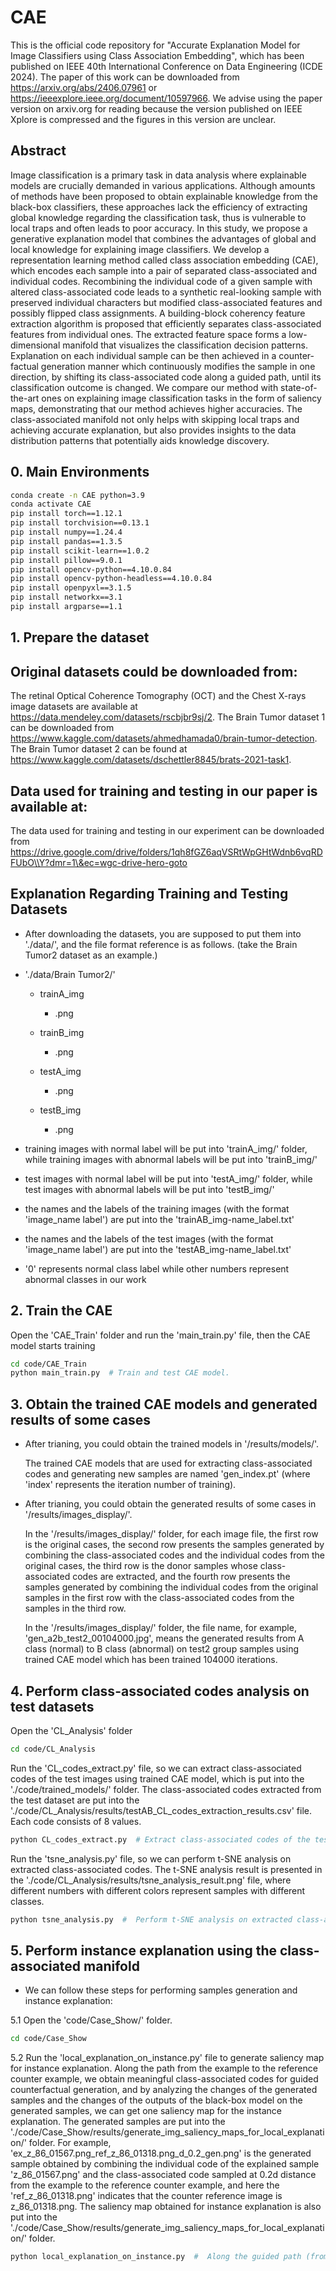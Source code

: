 # CAE
This is the official code repository for "Accurate Explanation Model for Image Classifiers using Class Association Embedding", which has been published on IEEE 40th International Conference on Data Engineering (ICDE 2024). The paper of this work can be downloaded from https://arxiv.org/abs/2406.07961 or https://ieeexplore.ieee.org/document/10597966.
We advise using the paper version on arxiv.org for reading because the version published on IEEE Xplore is compressed and the figures in this version are unclear. 


## Abstract
Image classification is a primary task in data analysis where explainable models are crucially demanded in various applications. Although amounts of methods have been proposed to obtain explainable knowledge from the black-box classifiers, these approaches lack the efficiency of extracting global knowledge regarding the classification task, thus is vulnerable to local traps and often leads to poor accuracy. In this study, we propose a generative explanation model that combines the advantages of global and local knowledge for explaining image classifiers. We develop a representation learning method called class association embedding (CAE), which encodes each sample into a pair of separated class-associated and individual codes. Recombining the individual code of a given sample with altered class-associated code leads to a synthetic real-looking sample with preserved individual characters but modified class-associated features and possibly flipped class assignments. A building-block coherency feature extraction algorithm is proposed that efficiently separates class-associated features from individual ones. The extracted feature space forms a low-dimensional manifold that visualizes the classification decision patterns. Explanation on each individual sample can be then achieved in a counter-factual generation manner which continuously modifies the sample in one direction, by shifting its class-associated code along a guided path, until its classification outcome is changed. We compare our method with state-of-the-art ones on explaining image classification tasks in the form of saliency maps, demonstrating that our method achieves higher accuracies. The class-associated manifold not only helps with skipping local traps and achieving accurate explanation, but also provides insights to the data distribution patterns that potentially aids knowledge discovery.


## 0. Main Environments
```bash
conda create -n CAE python=3.9
conda activate CAE
pip install torch==1.12.1
pip install torchvision==0.13.1
pip install numpy==1.24.4
pip install pandas==1.3.5
pip install scikit-learn==1.0.2
pip install pillow==9.0.1
pip install opencv-python==4.10.0.84
pip install opencv-python-headless==4.10.0.84
pip install openpyxl==3.1.5
pip install networkx==3.1
pip install argparse==1.1
```



## 1. Prepare the dataset
## Original datasets could be downloaded from:
The retinal Optical Coherence Tomography (OCT) and the Chest X-rays image datasets are available at https://data.mendeley.com/datasets/rscbjbr9sj/2.
The Brain Tumor dataset 1 can be downloaded from https://www.kaggle.com/datasets/ahmedhamada0/brain-tumor-detection.
The Brain Tumor dataset 2 can be found at https://www.kaggle.com/datasets/dschettler8845/brats-2021-task1.


## Data used for training and testing in our paper is available at:
The data used for training and testing in our experiment can be downloaded from https://drive.google.com/drive/folders/1qh8fGZ6aqVSRtWpGHtWdnb6vqRDFUbO\\Y?dmr=1\&ec=wgc-drive-hero-goto


## Explanation Regarding Training and Testing Datasets
- After downloading the datasets, you are supposed to put them into './data/', and the file format reference is as follows. (take the Brain Tumor2 dataset as an example.)

- './data/Brain Tumor2/'
  - trainA_img
    - .png
  - trainB_img
    - .png
  
  - testA_img
    - .png
  - testB_img
    - .png

- training images with normal label will be put into 'trainA_img/' folder, while training images with abnormal labels will be put into 'trainB_img/'
- test images with normal label will be put into 'testA_img/' folder, while test images with abnormal labels will be put into 'testB_img/'
- the names and the labels of the training images (with the format 'image_name label') are put into the 'trainAB_img-name_label.txt'
- the names and the labels of the test images (with the format 'image_name label') are put into the 'testAB_img-name_label.txt'
- '0' represents normal class label while other numbers represent abnormal classes in our work

## 2. Train the CAE
Open the 'CAE_Train' folder and run the 'main_train.py' file, then the CAE model starts training
```bash
cd code/CAE_Train
python main_train.py  # Train and test CAE model.
```

## 3. Obtain the trained CAE models and generated results of some cases
- After trianing, you could obtain the trained models in '/results/models/'.

  The trained CAE models that are used for extracting class-associated codes and generating new samples are named 'gen_index.pt' (where 'index' represents the iteration number of training).

- After trianing, you could obtain the generated results of some cases in '/results/images_display/'.

  In the '/results/images_display/' folder, for each image file, the first row is the original cases, the second row presents the samples generated by combining the class-associated codes and the individual codes from the original cases, the third row is the donor samples whose class-associated codes are extracted, and the fourth row presents the samples generated by combining the individual codes from the original samples in the first row with the class-associated codes from the samples in the third row.
  
  In the '/results/images_display/' folder, the file name, for example, 'gen_a2b_test2_00104000.jpg', means the generated results from A class (normal) to B class (abnormal) on test2 group samples using trained CAE model which has been trained 104000 iterations.


## 4. Perform class-associated codes analysis on test datasets
Open the 'CL_Analysis' folder
```bash
cd code/CL_Analysis
```

Run the 'CL_codes_extract.py' file, so we can extract class-associated codes of the test images using trained CAE model, which is put into the './code/trained_models/' folder.
The class-associated codes extracted from the test dataset are put into the './code/CL_Analysis/results/testAB_CL_codes_extraction_results.csv' file. Each code consists of 8 values.
```bash
python CL_codes_extract.py  # Extract class-associated codes of the test images using trained models.
```


Run the 'tsne_analysis.py' file, so we can perform t-SNE analysis on extracted class-associated codes.
The t-SNE analysis result is presented in the './code/CL_Analysis/results/tsne_analysis_result.png' file, where different numbers with different colors represent samples with different classes. 
```bash
python tsne_analysis.py  #  Perform t-SNE analysis on extracted class-associated codes.
```


## 5. Perform instance explanation using the class-associated manifold
- We can follow these steps for performing samples generation and instance explanation:

5.1 Open the 'code/Case_Show/' folder.
```bash
cd code/Case_Show
```

5.2 Run the 'local_explanation_on_instance.py' file to generate saliency map for instance explanation.
Along the path from the example to the reference counter example, we obtain meaningful class-associated codes for guided counterfactual generation, and by analyzing the changes of the generated samples and the changes of the outputs of the black-box model on the generated samples, we can get one saliency map for the instance explanation.
The generated samples are put into the './code/Case_Show/results/generate_img_saliency_maps_for_local_explanation/' folder. For example, 'ex_z_86_01567.png_ref_z_86_01318.png_d_0.2_gen.png' is the generated sample obtained by combining the individual code of the explained sample 'z_86_01567.png' and the class-associated code sampled at 0.2d distance from the example to the reference counter example, and here the 'ref_z_86_01318.png' indicates that the counter reference image is z_86_01318.png.
The saliency map obtained for instance explanation is also put into the './code/Case_Show/results/generate_img_saliency_maps_for_local_explanation/' folder.
```bash
python local_explanation_on_instance.py  #  Along the guided path (from example to the goal counter example), we obtain meaningful class-associated codes for guided counterfactual generation, and by analyzing the changes of the generated samples and the changes of the outputs of the black-box model on the generated samples, we can get one saliency map for the instance explanation. 
```


